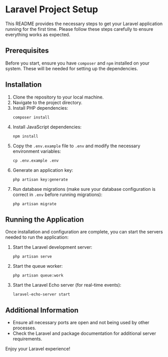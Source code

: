 
# Laravel Project Setup

This README provides the necessary steps to get your Laravel application running for the first time. Please follow these steps carefully to ensure everything works as expected.

## Prerequisites

Before you start, ensure you have `composer` and `npm` installed on your system. These will be needed for setting up the dependencies.

## Installation

1. Clone the repository to your local machine.
2. Navigate to the project directory.
3. Install PHP dependencies:
   ```
   composer install
   ```
4. Install JavaScript dependencies:
   ```
   npm install
   ```
5. Copy the `.env.example` file to `.env` and modify the necessary environment variables:
   ```
   cp .env.example .env
   ```
6. Generate an application key:
   ```
   php artisan key:generate
   ```
7. Run database migrations (make sure your database configuration is correct in `.env` before running migrations):
   ```
   php artisan migrate
   ```

## Running the Application

Once installation and configuration are complete, you can start the servers needed to run the application:

1. Start the Laravel development server:
   ```
   php artisan serve
   ```
2. Start the queue worker:
   ```
   php artisan queue:work
   ```
3. Start the Laravel Echo server (for real-time events):
   ```
   laravel-echo-server start
   ```

## Additional Information

- Ensure all necessary ports are open and not being used by other processes.
- Check the Laravel and package documentation for additional server requirements.

Enjoy your Laravel experience!
